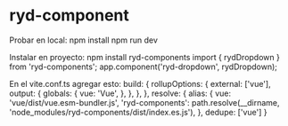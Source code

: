 # ryd-component

Probar en local:
npm install
npm run dev

Instalar en proyecto:
npm install ryd-components
import { rydDropdown } from 'ryd-components';
app.component('ryd-dropdown', rydDropdown);

En el vite.conf.ts agregar esto:
build: {
    rollupOptions: {
      external: ['vue'],
      output: {
        globals: {
          vue: 'Vue',
        },
      },
    },
  },
resolve: {
    alias: {
      vue: 'vue/dist/vue.esm-bundler.js',
      'ryd-components': path.resolve(__dirname, 'node_modules/ryd-components/dist/index.es.js'),
    },
    dedupe: ['vue']
  }
